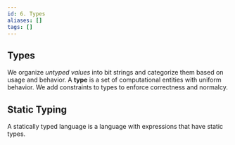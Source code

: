 ```yaml
---
id: 6. Types
aliases: []
tags: []
---
```


## Types

We organize _untyped values_ into bit strings and categorize them based on usage and behavior. A **type** is a set of computational entities with uniform behavior. We add constraints to types to enforce correctness and normalcy.

## Static Typing

A statically typed language is a language with expressions that have static types.
